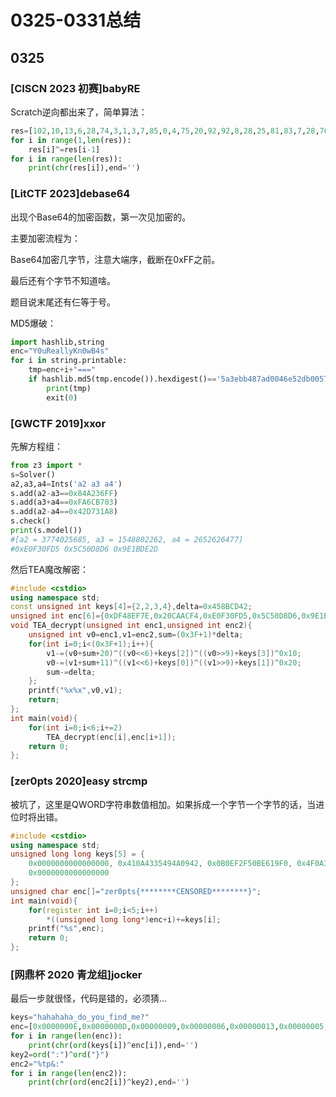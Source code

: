 # 0325-0331总结

## 0325

### [CISCN 2023 初赛]babyRE

Scratch逆向都出来了，简单算法：

```python
res=[102,10,13,6,28,74,3,1,3,7,85,0,4,75,20,92,92,8,28,25,81,83,7,28,76,88,9,0,29,73,0,86,4,87,87,82,84,85,4,85,87,30]
for i in range(1,len(res)):
    res[i]^=res[i-1]
for i in range(len(res)):
    print(chr(res[i]),end='')
```

### [LitCTF 2023]debase64

出现个Base64的加密函数，第一次见加密的。

主要加密流程为：

Base64加密几字节，注意大端序，截断在0xFF之前。

最后还有个字节不知道啥。

题目说末尾还有仨等于号。

MD5爆破：

```python
import hashlib,string
enc="Y0uReallyKn0wB4s"
for i in string.printable:
    tmp=enc+i+"==="
    if hashlib.md5(tmp.encode()).hexdigest()=='5a3ebb487ad0046e52db00570339aace':
        print(tmp)
        exit(0)
```

### [GWCTF 2019]xxor

先解方程组：

```python
from z3 import *
s=Solver()
a2,a3,a4=Ints('a2 a3 a4')
s.add(a2-a3==0x84A236FF)
s.add(a3+a4==0xFA6CB703)
s.add(a2-a4==0x42D731A8)
s.check()
print(s.model())
#[a2 = 3774025685, a3 = 1548802262, a4 = 2652626477]
#0xE0F30FD5 0x5C50D8D6 0x9E1BDE2D
```

然后TEA魔改解密：

```c++
#include <cstdio>
using namespace std;
const unsigned int keys[4]={2,2,3,4},delta=0x458BCD42;
unsigned int enc[6]={0xDF48EF7E,0x20CAACF4,0xE0F30FD5,0x5C50D8D6,0x9E1BDE2D,0x84F30420};
void TEA_decrypt(unsigned int enc1,unsigned int enc2){
    unsigned int v0=enc1,v1=enc2,sum=(0x3F+1)*delta;
    for(int i=0;i<(0x3F+1);i++){
        v1-=(v0+sum+20)^((v0<<6)+keys[2])^((v0>>9)+keys[3])^0x10;
        v0-=(v1+sum+11)^((v1<<6)+keys[0])^((v1>>9)+keys[1])^0x20;
        sum-=delta;
    };
    printf("%x%x",v0,v1);
    return;
};
int main(void){
    for(int i=0;i<6;i+=2)
        TEA_decrypt(enc[i],enc[i+1]);
    return 0;
};
```

### [zer0pts 2020]easy strcmp

被坑了，这里是QWORD字符串数值相加。如果拆成一个字节一个字节的话，当进位时将出错。

```c++
#include <cstdio>
using namespace std;
unsigned long long keys[5] = {
    0x0000000000000000, 0x410A4335494A0942, 0x0B0EF2F50BE619F0, 0x4F0A3A064A35282B, 
    0x0000000000000000
};
unsigned char enc[]="zer0pts{********CENSORED********}";
int main(void){
    for(register int i=0;i<5;i++)
        *((unsigned long long*)enc+i)+=keys[i];
    printf("%s",enc);
    return 0;
};
```

### [网鼎杯 2020 青龙组]jocker

最后一步就很怪，代码是错的，必须猜...

```python
keys="hahahaha_do_you_find_me?"
enc=[0x0000000E,0x0000000D,0x00000009,0x00000006,0x00000013,0x00000005,0x00000058,0x00000056,0x0000003E,0x00000006,0x0000000C,0x0000003C,0x0000001F,0x00000057,0x00000014,0x0000006B,0x00000057,0x00000059,0x0000000D]
for i in range(len(enc)):
    print(chr(ord(keys[i])^enc[i]),end='')
key2=ord(":")^ord("}")
enc2="%tp&:"
for i in range(len(enc2)):
    print(chr(ord(enc2[i])^key2),end='')
```

